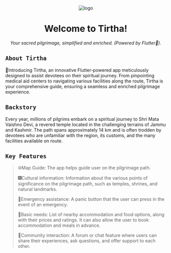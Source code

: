 <div align="center">
  <img src="https://github.com/madeupgalaxy/TIRTH_S2T2/assets/118007944/a15f2605-d5f8-49b6-8723-d55d7805f055" alt="logo"/>


  <h1>Welcome to Tirtha!</h1>
  <i>Your sacred pilgrimage, simplified and enriched. (Powered by Flutter🌟).</i>
</div>

## `About Tirtha`

🌟Introducing Tirtha, an innovative Flutter-powered app meticulously designed to assist devotees on their spiritual journey.
From pinpointing medical aid centers to navigating various facilities along the route,
Tirtha is your comprehensive guide, ensuring a seamless and enriched pilgrimage experience.

## `Backstory`

Every year, millions of pilgrims embark on a spiritual journey to Shri Mata 
 Vaishno Devi, a revered temple located in the challenging terrains of Jammu and 
 Kashmir. 
 The path spans approximately 14 km and is often trodden by devotees who
 are unfamiliar with the region, its customs, and the many facilities available on route.
 
## `Key Features`
> 🌐Map Guide: The app helps guide user on the pilgrimage path.
>
> 🎆Cultural information: Information about the various points of significance on the pilgrimage path, such as temples, shrines, and natural landmarks. 
>
> 🦺Emergency assistance:  A panic button that the user can press in the event of an emergency. 
>
>🍶Basic needs: List of nearby accommodation and food options, along with their prices and ratings. It can also allow the user to book accommodation and meals in advance.
>
> 💬Community interaction: A forum or chat feature where users can share their experiences, ask questions, and offer support to each other.
